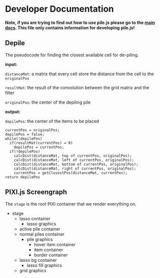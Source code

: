 # Developer Documentation

**Note, if you are trying to find out how to use pile.js please go to the [main docs](DOCS.md). This file only contains information for developing pile.js!**

## Depile

The pseudocode for finding the closest available cell for de-piling.

**input:**

`distanceMat`: a matrix that every cell store the distance from the cell to the `originalPos`

`resultMat`: the result of the convolution between the grid matrix and the filter

`originalPos`: the center of the depiling pile

**output:**

`depilePos`: the center of the items to be placed

```
currentPos = originalPos;
depilePos = false;
while(!depilePos)
  if(resultMat(currentPos) = 0)
    depilePos = currentPos;
  if(!depilePos)
    calcDist(distanceMat, top of currentPos, originalPos);
    calcDist(distanceMat, left of currentPos, originalPos);
    calcDist(distanceMat, bottom of currentPos, originalPos);
    calcDist(distanceMat, right of currentPos, originalPos);
    currentPos = getClosestPos(distanceMat, currentPos);
return depilePos
```

## PIXI.js Screengraph

The `stage` is the root PIXI container that we render everything on.

- stage
  - lasso container
    - lasso graphics
  - active pile container
  - normal piles container
    - pile graphics
      - hover item container
      - item container
      - border container
  - lasso bg container
    - lasso fill graphics
  - grid graphics
